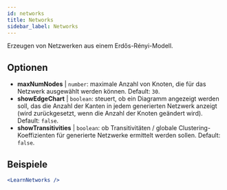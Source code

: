 ```yaml
---
id: networks
title: Networks
sidebar_label: Networks
---
```


Erzeugen von Netzwerken aus einem Erdős-Rényi-Modell.

## Optionen

* __maxNumNodes__ | `number`: maximale Anzahl von Knoten, die für das Netzwerk ausgewählt werden können. Default: `30`.
* __showEdgeChart__ | `boolean`: steuert, ob ein Diagramm angezeigt werden soll, das die Anzahl der Kanten in jedem generierten Netzwerk anzeigt (wird zurückgesetzt, wenn die Anzahl der Knoten geändert wird). Default: `false`.
* __showTransitivities__ | `boolean`: ob Transitivitäten / globale Clustering-Koeffizienten für generierte Netzwerke ermittelt werden sollen. Default: `false`.


## Beispiele

```jsx live
<LearnNetworks />
```

